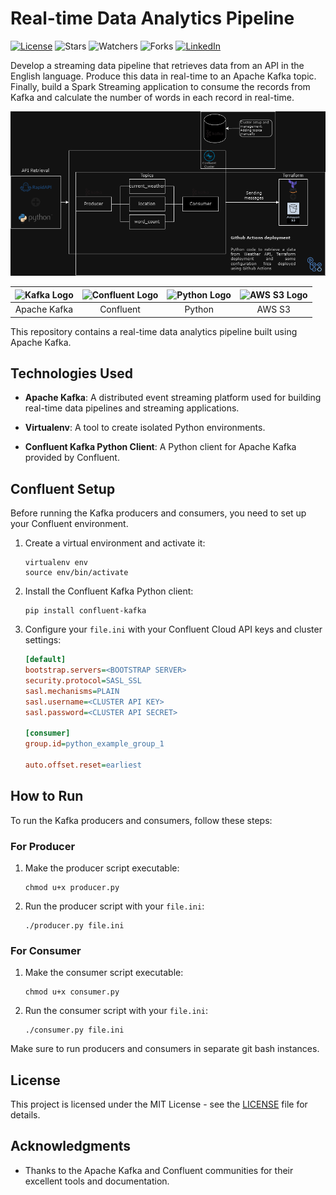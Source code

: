 # Real-time Data Analytics Pipeline

[![License](https://img.shields.io/badge/License-MIT-blue.svg)](LICENSE)
![Stars](https://img.shields.io/github/stars/gradedSystem/Real-time-Data-Analytics-Pipeline)
![Watchers](https://img.shields.io/github/watchers/gradedSystem/Real-time-Data-Analytics-Pipeline)
![Forks](https://img.shields.io/github/forks/gradedSystem/Real-time-Data-Analytics-Pipeline)
[![LinkedIn](https://img.shields.io/badge/LinkedIn-Yedige%20Ashmet-blue?logo=linkedin)](https://www.linkedin.com/in/yedige2000/)

Develop a streaming data pipeline that retrieves data from an API in the English language. Produce this data in real-time to an Apache Kafka topic. Finally, build a Spark Streaming application to consume the records from Kafka and calculate the number of words in each record in real-time.

<p align="center">
  <img src="https://github.com/gradedSystem/Real-time-Data-Analytics-Pipeline/raw/main/images/Kafka_project.png" alt="Kafka Project">
</p>

| ![Kafka Logo](https://www.vectorlogo.zone/logos/apache_kafka/apache_kafka-ar21.svg) | ![Confluent Logo](https://www.vectorlogo.zone/logos/confluent/confluent-ar21.svg) | ![Python Logo](https://www.vectorlogo.zone/logos/python/python-ar21.svg) | ![AWS S3 Logo](https://www.vectorlogo.zone/logos/amazon_aws/amazon_aws-ar21.svg) |
|:---:|:---:|:---:|:---:|
| Apache Kafka | Confluent | Python | AWS S3 |


This repository contains a real-time data analytics pipeline built using Apache Kafka.

## Technologies Used

- **Apache Kafka**: A distributed event streaming platform used for building real-time data pipelines and streaming applications.

- **Virtualenv**: A tool to create isolated Python environments.

- **Confluent Kafka Python Client**: A Python client for Apache Kafka provided by Confluent.

## Confluent Setup

Before running the Kafka producers and consumers, you need to set up your Confluent environment.

1. Create a virtual environment and activate it:

    ```shell
    virtualenv env
    source env/bin/activate
    ```

2. Install the Confluent Kafka Python client:

    ```shell
    pip install confluent-kafka
    ```

3. Configure your `file.ini` with your Confluent Cloud API keys and cluster settings:

    ```ini
    [default]
    bootstrap.servers=<BOOTSTRAP SERVER>
    security.protocol=SASL_SSL
    sasl.mechanisms=PLAIN
    sasl.username=<CLUSTER API KEY>
    sasl.password=<CLUSTER API SECRET>

    [consumer]
    group.id=python_example_group_1

    auto.offset.reset=earliest
    ```

## How to Run

To run the Kafka producers and consumers, follow these steps:

### For Producer

1. Make the producer script executable:

    ```shell
    chmod u+x producer.py
    ```

2. Run the producer script with your `file.ini`:

    ```shell
    ./producer.py file.ini
    ```

### For Consumer

1. Make the consumer script executable:

    ```shell
    chmod u+x consumer.py
    ```

2. Run the consumer script with your `file.ini`:

    ```shell
    ./consumer.py file.ini
    ```

Make sure to run producers and consumers in separate git bash instances.

## License

This project is licensed under the MIT License - see the [LICENSE](LICENSE) file for details.

## Acknowledgments

- Thanks to the Apache Kafka and Confluent communities for their excellent tools and documentation.
